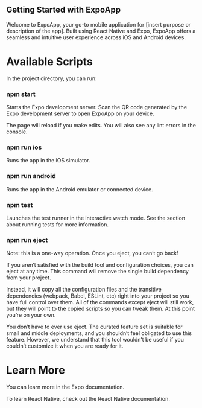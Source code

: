 ## Getting Started with ExpoApp

Welcome to ExpoApp, your go-to mobile application for [insert purpose or description of the app]. Built using React Native and Expo, ExpoApp offers a seamless and intuitive user experience across iOS and Android devices.

# Available Scripts

In the project directory, you can run:

### npm start

Starts the Expo development server.
Scan the QR code generated by the Expo development server to open ExpoApp on your device.

The page will reload if you make edits.
You will also see any lint errors in the console.

### npm run ios

Runs the app in the iOS simulator.

### npm run android

Runs the app in the Android emulator or connected device.

### npm test

Launches the test runner in the interactive watch mode.
See the section about running tests for more information.

### npm run eject

Note: this is a one-way operation. Once you eject, you can’t go back!

If you aren’t satisfied with the build tool and configuration choices, you can eject at any time. This command will remove the single build dependency from your project.

Instead, it will copy all the configuration files and the transitive dependencies (webpack, Babel, ESLint, etc) right into your project so you have full control over them. All of the commands except eject will still work, but they will point to the copied scripts so you can tweak them. At this point you’re on your own.

You don’t have to ever use eject. The curated feature set is suitable for small and middle deployments, and you shouldn’t feel obligated to use this feature. However, we understand that this tool wouldn’t be useful if you couldn’t customize it when you are ready for it.

# Learn More

You can learn more in the Expo documentation.

To learn React Native, check out the React Native documentation.
